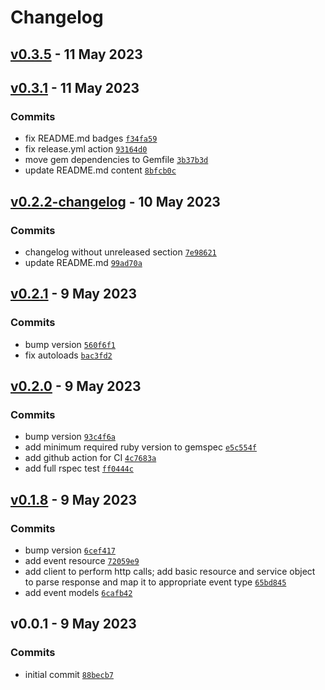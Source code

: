 # Changelog

## [v0.3.5](https://github.com/nexxus-vi/temp_test/compare/v0.3.1...v0.3.5) - 11 May 2023

## [v0.3.1](https://github.com/nexxus-vi/temp_test/compare/v0.2.2-changelog...v0.3.1) - 11 May 2023

### Commits

- fix README.md badges [`f34fa59`](https://github.com/nexxus-vi/temp_test/commit/f34fa5965c7158f6e1720284169c87793b191b85)
- fix release.yml action [`93164d0`](https://github.com/nexxus-vi/temp_test/commit/93164d0d2260c2256779c09a1b1a4e5466d94f1a)
- move gem dependencies to Gemfile [`3b37b3d`](https://github.com/nexxus-vi/temp_test/commit/3b37b3d1d4b31ad9a7f0179619937223f40682fe)
- update README.md content [`8bfcb0c`](https://github.com/nexxus-vi/temp_test/commit/8bfcb0c877b6a8efb8296837ca644f97220e82b3)

## [v0.2.2-changelog](https://github.com/nexxus-vi/temp_test/compare/v0.2.1...v0.2.2-changelog) - 10 May 2023

### Commits

- changelog without unreleased section [`7e98621`](https://github.com/nexxus-vi/temp_test/commit/7e986214e730746f4d15d047350a8e52110b40bc)
- update README.md [`99ad70a`](https://github.com/nexxus-vi/temp_test/commit/99ad70aff2af7d54898a75b6a3c395e930d3251e)

## [v0.2.1](https://github.com/nexxus-vi/temp_test/compare/v0.2.0...v0.2.1) - 9 May 2023

### Commits

- bump version [`560f6f1`](https://github.com/nexxus-vi/temp_test/commit/560f6f156703444817a429b9ae2cbbb2b4d2ab95)
- fix autoloads [`bac3fd2`](https://github.com/nexxus-vi/temp_test/commit/bac3fd2ff55cdc50d533bc6b35b963c698e547ab)

## [v0.2.0](https://github.com/nexxus-vi/temp_test/compare/v0.1.8...v0.2.0) - 9 May 2023

### Commits

- bump version [`93c4f6a`](https://github.com/nexxus-vi/temp_test/commit/93c4f6a1a5d0208b52d7ced5f7c211522dd07871)
- add minimum required ruby version to gemspec [`e5c554f`](https://github.com/nexxus-vi/temp_test/commit/e5c554f940028cd0472a9eaf468d37aa83c14e28)
- add github action for CI [`4c7683a`](https://github.com/nexxus-vi/temp_test/commit/4c7683ae0dacd7c452a5ec736f0e382e96d2506f)
- add full rspec test [`ff0444c`](https://github.com/nexxus-vi/temp_test/commit/ff0444ce393562ed6da783416cc38f5b013197a0)

## [v0.1.8](https://github.com/nexxus-vi/temp_test/compare/v0.0.1...v0.1.8) - 9 May 2023

### Commits

- bump version [`6cef417`](https://github.com/nexxus-vi/temp_test/commit/6cef4172404149d7fcaa1afc8127a2fae0deac98)
- add event resource [`72059e9`](https://github.com/nexxus-vi/temp_test/commit/72059e9316af5890e7d549b0322d0bc1c4fc7568)
- add client to perform http calls;
add basic resource and service object to parse response and map it to appropriate event type [`65bd845`](https://github.com/nexxus-vi/temp_test/commit/65bd845e9d4d60da583e6d58d3f358cef2e13dfd)
- add event models [`6cafb42`](https://github.com/nexxus-vi/temp_test/commit/6cafb4206d1d761b0d0ac715462957f98a296357)

## v0.0.1 - 9 May 2023

### Commits

- initial commit [`88becb7`](https://github.com/nexxus-vi/temp_test/commit/88becb7f012bd58d9908b71397dd12ae5aa53051)
